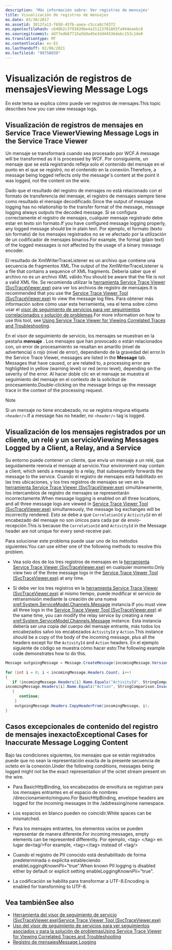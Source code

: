 ```yaml
---
description: 'Más información sobre: Ver registros de mensajes'
title: Visualización de registros de mensajes
ms.date: 03/30/2017
ms.assetid: 3012fa13-f650-45fb-aaea-c5cca8c7d372
ms.openlocfilehash: c640b2c3793839be4a31123701865fa944eaebc8
ms.sourcegitcommit: ddf7edb67715a5b9a45e3dd44536dabc153c1de0
ms.translationtype: MT
ms.contentlocale: es-ES
ms.lasthandoff: 02/06/2021
ms.locfileid: "99758039"
---
```

# <a name="viewing-message-logs"></a><span data-ttu-id="a8a21-103">Visualización de registros de mensajes</span><span class="sxs-lookup"><span data-stu-id="a8a21-103">Viewing Message Logs</span></span>

<span data-ttu-id="a8a21-104">En este tema se explica cómo puede ver registros de mensajes.</span><span class="sxs-lookup"><span data-stu-id="a8a21-104">This topic describes how you can view message logs.</span></span>  
  
## <a name="viewing-message-logs-in-the-service-trace-viewer"></a><span data-ttu-id="a8a21-105">Visualización de registros de mensajes en Service Trace Viewer</span><span class="sxs-lookup"><span data-stu-id="a8a21-105">Viewing Message Logs in the Service Trace Viewer</span></span>  

 <span data-ttu-id="a8a21-106">Un mensaje se transformará cuando sea procesado por WCF.</span><span class="sxs-lookup"><span data-stu-id="a8a21-106">A message will be transformed as it is processed by WCF.</span></span> <span data-ttu-id="a8a21-107">Por consiguiente, un mensaje que se está registrando refleja solo el contenido del mensaje en el punto en el que se registró, no el contenido en la conexión.</span><span class="sxs-lookup"><span data-stu-id="a8a21-107">Therefore, a message being logged reflects only the message's content at the point it was logged, not the content on the wire.</span></span>  
  
 <span data-ttu-id="a8a21-108">Dado que el resultado del registro de mensajes no está relacionado con el formato de transferencia del mensaje, el registro de mensajes siempre tiene como resultado el mensaje decodificado.</span><span class="sxs-lookup"><span data-stu-id="a8a21-108">Since the output of message logging has no relationship to the transfer format of the message, message logging always outputs the decoded message.</span></span> <span data-ttu-id="a8a21-109">Si se configura correctamente el registro de mensajes, cualquier mensaje registrado debe estar en texto sin formato.</span><span class="sxs-lookup"><span data-stu-id="a8a21-109">If you have configured message logging properly, any logged message should be in plain text.</span></span> <span data-ttu-id="a8a21-110">Por ejemplo, el formato (texto sin formato) de los mensajes registrados no se ve afectado por la utilización de un codificador de mensajes binarios.</span><span class="sxs-lookup"><span data-stu-id="a8a21-110">For example, the format (plain text) of the logged messages is not affected by the usage of a binary message encoder.</span></span>  
  
 <span data-ttu-id="a8a21-111">El resultado de XmlWriterTraceListener es un archivo que contiene una secuencia de fragmentos XML.</span><span class="sxs-lookup"><span data-stu-id="a8a21-111">The output of the XmlWriterTraceListener is a file that contains a sequence of XML fragments.</span></span> <span data-ttu-id="a8a21-112">Debería saber que el archivo no es un archivo XML válido.</span><span class="sxs-lookup"><span data-stu-id="a8a21-112">You should be aware that the file is not a valid XML file.</span></span> <span data-ttu-id="a8a21-113">Se recomienda utilizar la [herramienta Service Trace Viewer (SvcTraceViewer.exe)](../service-trace-viewer-tool-svctraceviewer-exe.md) para ver los archivos de registro de mensajes.</span><span class="sxs-lookup"><span data-stu-id="a8a21-113">It is recommended that you use the [Service Trace Viewer Tool (SvcTraceViewer.exe)](../service-trace-viewer-tool-svctraceviewer-exe.md) to view the message log files.</span></span> <span data-ttu-id="a8a21-114">Para obtener más información sobre cómo usar esta herramienta, vea el tema sobre cómo usar el [visor de seguimiento de servicios para ver seguimientos correlacionados y solución de problemas](./tracing/using-service-trace-viewer-for-viewing-correlated-traces-and-troubleshooting.md).</span><span class="sxs-lookup"><span data-stu-id="a8a21-114">For more information on how to use this tool, see [Using Service Trace Viewer for Viewing Correlated Traces and Troubleshooting](./tracing/using-service-trace-viewer-for-viewing-correlated-traces-and-troubleshooting.md).</span></span>  
  
 <span data-ttu-id="a8a21-115">En el visor de seguimiento de servicio, los mensajes se muestran en la pestaña **mensaje** . Los mensajes que han provocado o están relacionados con, un error de procesamiento se resaltan en amarillo (nivel de advertencia) o rojo (nivel de error), dependiendo de la gravedad del error.</span><span class="sxs-lookup"><span data-stu-id="a8a21-115">In the Service Trace Viewer, messages are listed in the **Message** tab. Messages that have caused, or are related to, a processing error are highlighted in yellow (warning level) or red (error level), depending on the severity of the error.</span></span> <span data-ttu-id="a8a21-116">Al hacer doble clic en el mensaje se muestra el seguimiento del mensaje en el contexto de la solicitud de procesamiento.</span><span class="sxs-lookup"><span data-stu-id="a8a21-116">Double-clicking on the message brings up the message trace in the context of the processing request.</span></span>  
  
> [!NOTE]
> <span data-ttu-id="a8a21-117">Si un mensaje no tiene encabezado, no se registra ninguna etiqueta `<header/>`.</span><span class="sxs-lookup"><span data-stu-id="a8a21-117">If a message has no header, no `<header/>` tag is logged.</span></span>  
  
## <a name="viewing-messages-logged-by-a-client-a-relay-and-a-service"></a><span data-ttu-id="a8a21-118">Visualización de los mensajes registrados por un cliente, un relé y un servicio</span><span class="sxs-lookup"><span data-stu-id="a8a21-118">Viewing Messages Logged by a Client, a Relay, and a Service</span></span>  

 <span data-ttu-id="a8a21-119">Su entorno puede contener un cliente, que envía un mensaje a un relé, que seguidamente reenvía el mensaje al servicio.</span><span class="sxs-lookup"><span data-stu-id="a8a21-119">Your environment may contain a client, which sends a message to a relay, that subsequently forwards the message to the service.</span></span> <span data-ttu-id="a8a21-120">Cuando el registro de mensajes está habilitado en las tres ubicaciones, y los tres registros de mensajes se ven en la [herramienta Service Trace Viewer (SvcTraceViewer.exe)](../service-trace-viewer-tool-svctraceviewer-exe.md) simultáneamente, los intercambios de registro de mensajes se representarán incorrectamente.</span><span class="sxs-lookup"><span data-stu-id="a8a21-120">When message logging is enabled on all three locations, and all three message logs are viewed in [Service Trace Viewer Tool (SvcTraceViewer.exe)](../service-trace-viewer-tool-svctraceviewer-exe.md) simultaneously, the message log exchanges will be incorrectly rendered.</span></span> <span data-ttu-id="a8a21-121">Esto se debe a que `CorrelationId` y `ActivityId` en el encabezado del mensaje no son únicos para cada par de envío-recepción.</span><span class="sxs-lookup"><span data-stu-id="a8a21-121">This is because the `CorrelationId` and `ActivityId` in the Message header are not unique for every send-receive pair.</span></span>  
  
 <span data-ttu-id="a8a21-122">Para solucionar este problema puede usar uno de los métodos siguientes:</span><span class="sxs-lookup"><span data-stu-id="a8a21-122">You can use either one of the following methods to resolve this problem.</span></span>  
  
- <span data-ttu-id="a8a21-123">Vea solo dos de los tres registros de mensajes en la [herramienta Service Trace Viewer (SvcTraceViewer.exe)](../service-trace-viewer-tool-svctraceviewer-exe.md) en cualquier momento.</span><span class="sxs-lookup"><span data-stu-id="a8a21-123">Only view two of the three message logs in the [Service Trace Viewer Tool (SvcTraceViewer.exe)](../service-trace-viewer-tool-svctraceviewer-exe.md) at any time.</span></span>  
  
- <span data-ttu-id="a8a21-124">Si debe ver los tres registros en la [herramienta Service Trace Viewer (SvcTraceViewer.exe)](../service-trace-viewer-tool-svctraceviewer-exe.md) al mismo tiempo, puede modificar el servicio de retransmisión mediante la creación de una nueva <xref:System.ServiceModel.Channels.Message> instancia.</span><span class="sxs-lookup"><span data-stu-id="a8a21-124">If you must view all three logs in the [Service Trace Viewer Tool (SvcTraceViewer.exe)](../service-trace-viewer-tool-svctraceviewer-exe.md) at the same time, you can modify the relay service by creating a new <xref:System.ServiceModel.Channels.Message> instance.</span></span> <span data-ttu-id="a8a21-125">Esta instancia debería ser una copia del cuerpo del mensaje entrante, más todos los encabezados salvo los encabezados `ActivityId` y `Action`.</span><span class="sxs-lookup"><span data-stu-id="a8a21-125">This instance should be a copy of the body of the incoming message, plus all the headers except for the `ActivityId` and `Action` headers.</span></span> <span data-ttu-id="a8a21-126">En el ejemplo siguiente de código se muestra cómo hacer esto:</span><span class="sxs-lookup"><span data-stu-id="a8a21-126">The following example code demonstrates how to do this.</span></span>  
  
```csharp
Message outgoingMessage = Message.CreateMessage(incomingMessage.Version, incomingMessage.Headers.Action, incomingMessage.GetReaderAtBodyContents());  
  
for (int i = 0; i < incomingMessage.Headers.Count; i++)  
{  
   if (incomingMessage.Headers[i].Name.Equals("ActivityId", StringComparison.InvariantCultureIgnoreCase) ||  
incomingMessage.Headers[i].Name.Equals("Action", StringComparison.InvariantCultureIgnoreCase))  
   {  
      continue;  
    }  
    outgoingMessage.Headers.CopyHeaderFrom(incomingMessage, i);  
}  
```  
  
## <a name="exceptional-cases-for-inaccurate-message-logging-content"></a><span data-ttu-id="a8a21-127">Casos excepcionales de contenido del registro de mensajes inexacto</span><span class="sxs-lookup"><span data-stu-id="a8a21-127">Exceptional Cases for Inaccurate Message Logging Content</span></span>  

 <span data-ttu-id="a8a21-128">Bajo las condiciones siguientes, los mensajes que se están registrados puede que no sean la representación exacta de la presente secuencia de octeto en la conexión.</span><span class="sxs-lookup"><span data-stu-id="a8a21-128">Under the following conditions, messages being logged might not be the exact representation of the octet stream present on the wire.</span></span>  
  
- <span data-ttu-id="a8a21-129">Para BasicHttpBinding, los encabezados de envoltura se registran para los mensajes entrantes en el espacio de nombres /direccionamiento/ninguno.</span><span class="sxs-lookup"><span data-stu-id="a8a21-129">For BasicHttpBinding, envelope headers are logged for the incoming messages in the /addressing/none namespace.</span></span>  
  
- <span data-ttu-id="a8a21-130">Los espacios en blanco pueden no coincidir.</span><span class="sxs-lookup"><span data-stu-id="a8a21-130">White spaces can be mismatched.</span></span>  
  
- <span data-ttu-id="a8a21-131">Para los mensajes entrantes, los elementos vacíos se pueden representar de manera diferente.</span><span class="sxs-lookup"><span data-stu-id="a8a21-131">For incoming messages, empty elements can be represented differently.</span></span> <span data-ttu-id="a8a21-132">Por ejemplo, \<tag> \</tag> en lugar de\<tag/></span><span class="sxs-lookup"><span data-stu-id="a8a21-132">For example, \<tag>\</tag> instead of  \<tag/></span></span>  
  
- <span data-ttu-id="a8a21-133">Cuando el registro de PII conocido está deshabilitado de forma predeterminada o explícita estableciendo enableLoggingKnownPii="true".</span><span class="sxs-lookup"><span data-stu-id="a8a21-133">When known PII logging is disabled either by default or explicit setting enableLoggingKnownPii="true".</span></span>  
  
- <span data-ttu-id="a8a21-134">La codificación se habilita para transformar a UTF-8.</span><span class="sxs-lookup"><span data-stu-id="a8a21-134">Encoding is enabled for transforming to UTF-8.</span></span>  
  
## <a name="see-also"></a><span data-ttu-id="a8a21-135">Vea también</span><span class="sxs-lookup"><span data-stu-id="a8a21-135">See also</span></span>

- [<span data-ttu-id="a8a21-136">Herramienta del visor de seguimiento de servicio (SvcTraceViewer.exe)</span><span class="sxs-lookup"><span data-stu-id="a8a21-136">Service Trace Viewer Tool (SvcTraceViewer.exe)</span></span>](../service-trace-viewer-tool-svctraceviewer-exe.md)
- [<span data-ttu-id="a8a21-137">Uso del visor de seguimiento de servicios para ver seguimientos asociados y para la solución de problemas</span><span class="sxs-lookup"><span data-stu-id="a8a21-137">Using Service Trace Viewer for Viewing Correlated Traces and Troubleshooting</span></span>](./tracing/using-service-trace-viewer-for-viewing-correlated-traces-and-troubleshooting.md)
- [<span data-ttu-id="a8a21-138">Registro de mensajes</span><span class="sxs-lookup"><span data-stu-id="a8a21-138">Message Logging</span></span>](message-logging.md)
